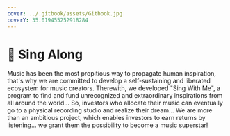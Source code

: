 ```yaml
---
cover: ../.gitbook/assets/Gitbook.jpg
coverY: 35.019455252918284
---
```


# 🎼 Sing Along

Music has been the most propitious way to propagate human inspiration, that's why we are committed to develop a self-sustaining and liberated ecosystem for music creators. Therewith, we developed "Sing With Me", a program to find and fund unrecognized and extraordinary inspirations from all around the world... So, investors who allocate their music can eventually go to a physical recording studio and realize their dream... We are more than an ambitious project, which enables investors to earn returns by listening... we grant them the possibility to become a music superstar!
